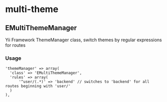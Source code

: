 multi-theme
===========

EMultiThemeManager
------------------

Yii Framework ThemeManager class, switch themes by regular expressions for routes

### Usage

    'themeManager' => array(
      'class' => 'EMultiThemeManager',
      'rules' => array(
          '^user/(.*)' => 'backend' // switches to 'backend' for all routes beginning with 'user/'
      )
    ),
